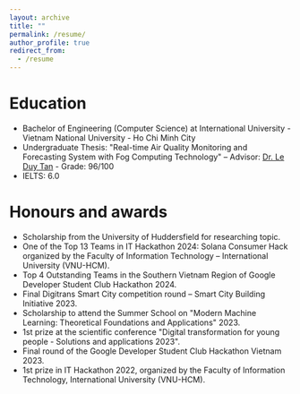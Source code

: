 ```yaml
---
layout: archive
title: ""
permalink: /resume/
author_profile: true
redirect_from:
  - /resume
---
```


Education
======
* Bachelor of Engineering (Computer Science) at International University - Vietnam National University - Ho Chi Minh City
* Undergraduate Thesis: "Real-time Air Quality Monitoring and Forecasting System with Fog Computing Technology" – Advisor: [Dr. Le Duy Tan](https://www.leduytanit.com/) - Grade: 96/100
* IELTS: 6.0


Honours and awards
======
* Scholarship from the University of Huddersfield for researching topic.
* One of the Top 13 Teams in IT Hackathon 2024: Solana Consumer Hack organized by the Faculty of Information Technology – International University (VNU-HCM).
* Top 4 Outstanding Teams in the Southern Vietnam Region of Google Developer Student Club Hackathon 2024.
* Final Digitrans Smart City competition round – Smart City Building Initiative 2023.
* Scholarship to attend the Summer School on "Modern Machine Learning: Theoretical Foundations
and Applications" 2023.
* 1st prize at the scientific conference "Digital transformation for young people - Solutions and
applications 2023".
* Final round of the Google Developer Student Club Hackathon Vietnam 2023.
* 1st prize in IT Hackathon 2022, organized by the Faculty of Information Technology, International
University (VNU-HCM).




<!-- <embed src="/images/cer/CV_LeNguyenBinhNguyen.pdf" width="100%" height="600px" type="application/pdf"> -->



<!-- Projects
======

| Title            | Year   |                                                              |
| --------         | ------ | ------------------------------------------------------------ |
| [Bachelor Project: Real-time Air Quality Monitoring and Forecasting System with Fog Computing Technology](https://github.com/Nguyenle23/AIAir-Quality-System)    | 2023   | It investigates a fog computing-based air quality monitoring system using low-cost real-time sensors. The integration of open-source projects like ThingsBoard and OpenStreetMap has enabled real-time data display on web and mobile platforms. Predicting air quality in the next hour at 5-minute intervals using LSTM model.                          |
| [GDSC Hackathon: Petties](https://github.com/Nguyenle23/Petties-GDSC)    | 2023   | Developing a software application that leverages Google's suite of services to facilitate the connection between pet owners and caretakers during the owners' periods ofunavailability. |
| [Internet of Things Project: An	AIoT Smart Parking System](https://github.com/Nguyenle23/Internet-of-Things-Project)     | 2022   | This work implements a sophisticated Deep Learning library-based license plate recognition mechanism. Developed a web interface and mobile app for smart parking system user interaction. This study aims to develop a prototype model for identifying and scanning license plates using IoT devices. |
| [NetCentric Project: Stocking Microservices](https://github.com/Nguyenle23/Stocking-Microservices)    | 2022   | The concept of microservices was implemented in the development of a server utilizing two different programming languages. The implementation of a Golang server is proposed to handle the authentication and authorization processes for users prior to accessing the dashboard and engaging in stock trading activities. The NodeJS server is designed to efficiently manage several users who using the application for stock trading purposes. |
| [Web Application Project: Stocking Microservices](https://github.com/Nguyenle23/WAD-Project-Course)    | 2021   | The full-stack responsibility for this project includes building the web application's server infrastructure and user and management interfaces. Momo, a popular payment mechanism in Vietnam, has been used to improve user payment capabilities by scanning QR codes. | -->